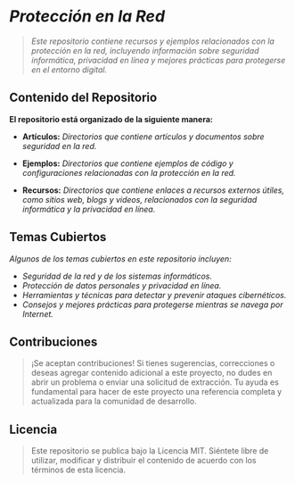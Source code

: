 <!-- Autor: Daniel Benjamin Perez Morales -->
<!-- GitHub: https://github.com/DanielBenjaminPerezMoralesDev13 -->
<!-- Gitlab: https://gitlab.com/DanielBenjaminPerezMoralesDev13 -->
<!-- Correo electrónico: danielperezdev@proton.me -->
# ***Protección en la Red***

> *Este repositorio contiene recursos y ejemplos relacionados con la protección en la red, incluyendo información sobre seguridad informática, privacidad en línea y mejores prácticas para protegerse en el entorno digital.*

## **Contenido del Repositorio**

**El repositorio está organizado de la siguiente manera:**

- **Artículos:** *Directorios que contiene artículos y documentos sobre seguridad en la red.*

- **Ejemplos:** *Directorios que contiene ejemplos de código y configuraciones relacionadas con la protección en la red.*

- **Recursos:** *Directorios que contiene enlaces a recursos externos útiles, como sitios web, blogs y videos, relacionados con la seguridad informática y la privacidad en línea.*

## **Temas Cubiertos**

*Algunos de los temas cubiertos en este repositorio incluyen:*

- *Seguridad de la red y de los sistemas informáticos.*
- *Protección de datos personales y privacidad en línea.*
- *Herramientas y técnicas para detectar y prevenir ataques cibernéticos.*
- *Consejos y mejores prácticas para protegerse mientras se navega por Internet.*

## **Contribuciones**

> ¡Se aceptan contribuciones! Si tienes sugerencias, correcciones o deseas agregar contenido adicional a este proyecto, no dudes en abrir un problema o enviar una solicitud de extracción. Tu ayuda es fundamental para hacer de este proyecto una referencia completa y actualizada para la comunidad de desarrollo.

## **Licencia**

> Este repositorio se publica bajo la Licencia MIT. Siéntete libre de utilizar, modificar y distribuir el contenido de acuerdo con los términos de esta licencia.
